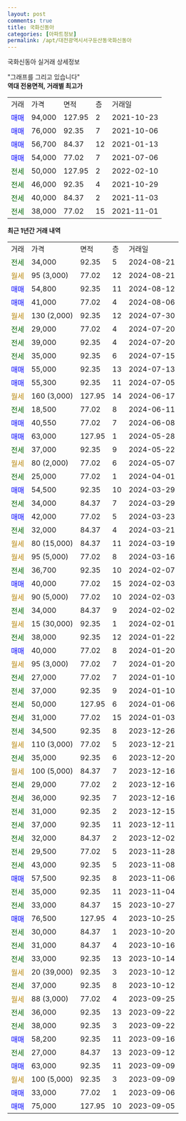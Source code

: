```yaml
---
layout: post
comments: true
title: 국화신동아
categories: [아파트정보]
permalink: /apt/대전광역시서구둔산동국화신동아
---
```


국화신동아 실거래 상세정보

<script type="text/javascript">
  google.charts.load('current', {'packages':['line', 'corechart']});
  google.charts.setOnLoadCallback(drawChart);

  function drawChart() {
    var data = new google.visualization.DataTable();
    data.addColumn('date', '거래일');
    data.addColumn('number', "매매");
    data.addColumn('number', "전세");
    data.addColumn('number', "전매");

    data.addRows([[new Date(Date.parse("2024-08-21")), null, 34000, null], [new Date(Date.parse("2024-08-21")), null, null, null], [new Date(Date.parse("2024-08-12")), 54800, null, null], [new Date(Date.parse("2024-08-06")), 41000, null, null], [new Date(Date.parse("2024-07-30")), null, null, null], [new Date(Date.parse("2024-07-20")), null, 29000, null], [new Date(Date.parse("2024-07-20")), null, 39000, null], [new Date(Date.parse("2024-07-15")), null, 35000, null], [new Date(Date.parse("2024-07-13")), 55000, null, null], [new Date(Date.parse("2024-07-05")), 55300, null, null], [new Date(Date.parse("2024-06-17")), null, null, null], [new Date(Date.parse("2024-06-11")), null, 18500, null], [new Date(Date.parse("2024-06-08")), 40550, null, null], [new Date(Date.parse("2024-05-28")), 63000, null, null], [new Date(Date.parse("2024-05-22")), null, 37000, null], [new Date(Date.parse("2024-05-07")), null, null, null], [new Date(Date.parse("2024-04-01")), null, 25000, null], [new Date(Date.parse("2024-03-29")), 54500, null, null], [new Date(Date.parse("2024-03-29")), null, 34000, null], [new Date(Date.parse("2024-03-23")), 42000, null, null], [new Date(Date.parse("2024-03-21")), null, 32000, null], [new Date(Date.parse("2024-03-19")), null, null, null], [new Date(Date.parse("2024-03-16")), null, null, null], [new Date(Date.parse("2024-02-07")), null, 36700, null], [new Date(Date.parse("2024-02-03")), 40000, null, null], [new Date(Date.parse("2024-02-03")), null, null, null], [new Date(Date.parse("2024-02-02")), null, 34000, null], [new Date(Date.parse("2024-02-01")), null, null, null], [new Date(Date.parse("2024-01-22")), null, 38000, null], [new Date(Date.parse("2024-01-20")), 40000, null, null], [new Date(Date.parse("2024-01-20")), null, null, null], [new Date(Date.parse("2024-01-10")), null, 27000, null], [new Date(Date.parse("2024-01-10")), null, 37000, null], [new Date(Date.parse("2024-01-06")), null, 50000, null], [new Date(Date.parse("2024-01-03")), null, 31000, null], [new Date(Date.parse("2023-12-26")), null, 34500, null], [new Date(Date.parse("2023-12-21")), null, null, null], [new Date(Date.parse("2023-12-20")), null, 35000, null], [new Date(Date.parse("2023-12-16")), null, null, null], [new Date(Date.parse("2023-12-16")), null, 29000, null], [new Date(Date.parse("2023-12-16")), null, 36000, null], [new Date(Date.parse("2023-12-15")), null, 31000, null], [new Date(Date.parse("2023-12-11")), null, 37000, null], [new Date(Date.parse("2023-12-02")), null, 32000, null], [new Date(Date.parse("2023-11-28")), null, 29500, null], [new Date(Date.parse("2023-11-08")), null, 43000, null], [new Date(Date.parse("2023-11-06")), 57500, null, null], [new Date(Date.parse("2023-11-04")), null, 35000, null], [new Date(Date.parse("2023-10-27")), null, 33000, null], [new Date(Date.parse("2023-10-25")), 76500, null, null], [new Date(Date.parse("2023-10-20")), null, 30000, null], [new Date(Date.parse("2023-10-16")), null, 31000, null], [new Date(Date.parse("2023-10-14")), null, 33000, null], [new Date(Date.parse("2023-10-12")), null, null, null], [new Date(Date.parse("2023-10-12")), null, 37000, null], [new Date(Date.parse("2023-09-25")), null, null, null], [new Date(Date.parse("2023-09-22")), null, 36000, null], [new Date(Date.parse("2023-09-22")), null, 38000, null], [new Date(Date.parse("2023-09-16")), 58200, null, null], [new Date(Date.parse("2023-09-12")), null, 27000, null], [new Date(Date.parse("2023-09-09")), 63000, null, null], [new Date(Date.parse("2023-09-09")), null, null, null], [new Date(Date.parse("2023-09-06")), 33000, null, null], [new Date(Date.parse("2023-09-05")), 75000, null, null]]);

    var options = {
      hAxis: {
        format: 'yyyy/MM/dd'
      },    
      lineWidth: 0,
      pointsVisible: true,    
      title: '최근 1년간 유형별 실거래가 분포',
      legend: { position: 'bottom' }
    };

    var formatter = new google.visualization.NumberFormat({pattern:'###,###'} );
    formatter.format(data, 1);
    formatter.format(data, 2);
    
    setTimeout(function() {
        var chart = new google.visualization.LineChart(document.getElementById('columnchart_material'));
        chart.draw(data, (options));
        document.getElementById('loading').style.display = 'none';
    }, 200);
  }
</script>


<div id="loading" style="z-index:20; display: block; margin-left: 0px">"그래프를 그리고 있습니다"</div>
<div id="columnchart_material" style="width: 95%; margin-left: 0px; display: block"></div>
<!-- contents start -->
<b>역대 전용면적, 거래별 최고가</b>
<table class="sortable">
    <tr>
      <td>거래</td>
      <td>가격</td>
      <td>면적</td>
      <td>층</td>
      <td>거래일</td>
    </tr>
        <tr>
          <td><a style="color: blue">매매</a></td>
          <td>94,000</td>
          <td>127.95</td>
          <td>2</td>
          <td>2021-10-23</td>
        </tr>            <tr>
          <td><a style="color: blue">매매</a></td>
          <td>76,000</td>
          <td>92.35</td>
          <td>7</td>
          <td>2021-10-06</td>
        </tr>            <tr>
          <td><a style="color: blue">매매</a></td>
          <td>56,700</td>
          <td>84.37</td>
          <td>12</td>
          <td>2021-01-13</td>
        </tr>            <tr>
          <td><a style="color: blue">매매</a></td>
          <td>54,000</td>
          <td>77.02</td>
          <td>7</td>
          <td>2021-07-06</td>
        </tr>        
        <tr>
              <td><a style="color: darkgreen">전세</a></td>
              <td>50,000</td>
              <td>127.95</td>
              <td>2</td>
              <td>2022-02-10</td>
            </tr>            <tr>
              <td><a style="color: darkgreen">전세</a></td>
              <td>46,000</td>
              <td>92.35</td>
              <td>4</td>
              <td>2021-10-29</td>
            </tr>            <tr>
              <td><a style="color: darkgreen">전세</a></td>
              <td>40,000</td>
              <td>84.37</td>
              <td>2</td>
              <td>2021-11-03</td>
            </tr>            <tr>
              <td><a style="color: darkgreen">전세</a></td>
              <td>38,000</td>
              <td>77.02</td>
              <td>15</td>
              <td>2021-11-01</td>
            </tr>        
    
</table>

<b>최근 1년간 거래 내역</b>

<table class="sortable">
    <tr>
      <td>거래</td>
      <td>가격</td>
      <td>면적</td>
      <td>층</td>
      <td>거래일</td>
    </tr>
    <tr>
      <td><a style="color: darkgreen">전세</a></td>
      <td>34,000</td>
      <td>92.35</td>
      <td>5</td>
      <td>2024-08-21</td>
    </tr>          <tr>
      <td><a style="color: darkgoldenrod">월세</a></td>
      <td>95 (3,000)</td>
      <td>77.02</td>
      <td>12</td>
      <td>2024-08-21</td>
    </tr>          <tr>
      <td><a style="color: blue">매매</a></td>
      <td>54,800</td>
      <td>92.35</td>
      <td>11</td>
      <td>2024-08-12</td>
    </tr>          <tr>
      <td><a style="color: blue">매매</a></td>
      <td>41,000</td>
      <td>77.02</td>
      <td>4</td>
      <td>2024-08-06</td>
    </tr>          <tr>
      <td><a style="color: darkgoldenrod">월세</a></td>
      <td>130 (2,000)</td>
      <td>92.35</td>
      <td>12</td>
      <td>2024-07-30</td>
    </tr>          <tr>
      <td><a style="color: darkgreen">전세</a></td>
      <td>29,000</td>
      <td>77.02</td>
      <td>4</td>
      <td>2024-07-20</td>
    </tr>          <tr>
      <td><a style="color: darkgreen">전세</a></td>
      <td>39,000</td>
      <td>92.35</td>
      <td>4</td>
      <td>2024-07-20</td>
    </tr>          <tr>
      <td><a style="color: darkgreen">전세</a></td>
      <td>35,000</td>
      <td>92.35</td>
      <td>6</td>
      <td>2024-07-15</td>
    </tr>          <tr>
      <td><a style="color: blue">매매</a></td>
      <td>55,000</td>
      <td>92.35</td>
      <td>13</td>
      <td>2024-07-13</td>
    </tr>          <tr>
      <td><a style="color: blue">매매</a></td>
      <td>55,300</td>
      <td>92.35</td>
      <td>11</td>
      <td>2024-07-05</td>
    </tr>          <tr>
      <td><a style="color: darkgoldenrod">월세</a></td>
      <td>160 (3,000)</td>
      <td>127.95</td>
      <td>14</td>
      <td>2024-06-17</td>
    </tr>          <tr>
      <td><a style="color: darkgreen">전세</a></td>
      <td>18,500</td>
      <td>77.02</td>
      <td>8</td>
      <td>2024-06-11</td>
    </tr>          <tr>
      <td><a style="color: blue">매매</a></td>
      <td>40,550</td>
      <td>77.02</td>
      <td>7</td>
      <td>2024-06-08</td>
    </tr>          <tr>
      <td><a style="color: blue">매매</a></td>
      <td>63,000</td>
      <td>127.95</td>
      <td>1</td>
      <td>2024-05-28</td>
    </tr>          <tr>
      <td><a style="color: darkgreen">전세</a></td>
      <td>37,000</td>
      <td>92.35</td>
      <td>9</td>
      <td>2024-05-22</td>
    </tr>          <tr>
      <td><a style="color: darkgoldenrod">월세</a></td>
      <td>80 (2,000)</td>
      <td>77.02</td>
      <td>6</td>
      <td>2024-05-07</td>
    </tr>          <tr>
      <td><a style="color: darkgreen">전세</a></td>
      <td>25,000</td>
      <td>77.02</td>
      <td>1</td>
      <td>2024-04-01</td>
    </tr>          <tr>
      <td><a style="color: blue">매매</a></td>
      <td>54,500</td>
      <td>92.35</td>
      <td>10</td>
      <td>2024-03-29</td>
    </tr>          <tr>
      <td><a style="color: darkgreen">전세</a></td>
      <td>34,000</td>
      <td>84.37</td>
      <td>7</td>
      <td>2024-03-29</td>
    </tr>          <tr>
      <td><a style="color: blue">매매</a></td>
      <td>42,000</td>
      <td>77.02</td>
      <td>5</td>
      <td>2024-03-23</td>
    </tr>          <tr>
      <td><a style="color: darkgreen">전세</a></td>
      <td>32,000</td>
      <td>84.37</td>
      <td>4</td>
      <td>2024-03-21</td>
    </tr>          <tr>
      <td><a style="color: darkgoldenrod">월세</a></td>
      <td>80 (15,000)</td>
      <td>84.37</td>
      <td>11</td>
      <td>2024-03-19</td>
    </tr>          <tr>
      <td><a style="color: darkgoldenrod">월세</a></td>
      <td>95 (5,000)</td>
      <td>77.02</td>
      <td>8</td>
      <td>2024-03-16</td>
    </tr>          <tr>
      <td><a style="color: darkgreen">전세</a></td>
      <td>36,700</td>
      <td>92.35</td>
      <td>10</td>
      <td>2024-02-07</td>
    </tr>          <tr>
      <td><a style="color: blue">매매</a></td>
      <td>40,000</td>
      <td>77.02</td>
      <td>15</td>
      <td>2024-02-03</td>
    </tr>          <tr>
      <td><a style="color: darkgoldenrod">월세</a></td>
      <td>90 (5,000)</td>
      <td>77.02</td>
      <td>10</td>
      <td>2024-02-03</td>
    </tr>          <tr>
      <td><a style="color: darkgreen">전세</a></td>
      <td>34,000</td>
      <td>84.37</td>
      <td>9</td>
      <td>2024-02-02</td>
    </tr>          <tr>
      <td><a style="color: darkgoldenrod">월세</a></td>
      <td>15 (30,000)</td>
      <td>92.35</td>
      <td>1</td>
      <td>2024-02-01</td>
    </tr>          <tr>
      <td><a style="color: darkgreen">전세</a></td>
      <td>38,000</td>
      <td>92.35</td>
      <td>12</td>
      <td>2024-01-22</td>
    </tr>          <tr>
      <td><a style="color: blue">매매</a></td>
      <td>40,000</td>
      <td>77.02</td>
      <td>8</td>
      <td>2024-01-20</td>
    </tr>          <tr>
      <td><a style="color: darkgoldenrod">월세</a></td>
      <td>95 (3,000)</td>
      <td>77.02</td>
      <td>7</td>
      <td>2024-01-20</td>
    </tr>          <tr>
      <td><a style="color: darkgreen">전세</a></td>
      <td>27,000</td>
      <td>77.02</td>
      <td>7</td>
      <td>2024-01-10</td>
    </tr>          <tr>
      <td><a style="color: darkgreen">전세</a></td>
      <td>37,000</td>
      <td>92.35</td>
      <td>9</td>
      <td>2024-01-10</td>
    </tr>          <tr>
      <td><a style="color: darkgreen">전세</a></td>
      <td>50,000</td>
      <td>127.95</td>
      <td>6</td>
      <td>2024-01-06</td>
    </tr>          <tr>
      <td><a style="color: darkgreen">전세</a></td>
      <td>31,000</td>
      <td>77.02</td>
      <td>15</td>
      <td>2024-01-03</td>
    </tr>          <tr>
      <td><a style="color: darkgreen">전세</a></td>
      <td>34,500</td>
      <td>92.35</td>
      <td>8</td>
      <td>2023-12-26</td>
    </tr>          <tr>
      <td><a style="color: darkgoldenrod">월세</a></td>
      <td>110 (3,000)</td>
      <td>77.02</td>
      <td>5</td>
      <td>2023-12-21</td>
    </tr>          <tr>
      <td><a style="color: darkgreen">전세</a></td>
      <td>35,000</td>
      <td>92.35</td>
      <td>6</td>
      <td>2023-12-20</td>
    </tr>          <tr>
      <td><a style="color: darkgoldenrod">월세</a></td>
      <td>100 (5,000)</td>
      <td>84.37</td>
      <td>7</td>
      <td>2023-12-16</td>
    </tr>          <tr>
      <td><a style="color: darkgreen">전세</a></td>
      <td>29,000</td>
      <td>77.02</td>
      <td>2</td>
      <td>2023-12-16</td>
    </tr>          <tr>
      <td><a style="color: darkgreen">전세</a></td>
      <td>36,000</td>
      <td>92.35</td>
      <td>7</td>
      <td>2023-12-16</td>
    </tr>          <tr>
      <td><a style="color: darkgreen">전세</a></td>
      <td>31,000</td>
      <td>92.35</td>
      <td>2</td>
      <td>2023-12-15</td>
    </tr>          <tr>
      <td><a style="color: darkgreen">전세</a></td>
      <td>37,000</td>
      <td>92.35</td>
      <td>11</td>
      <td>2023-12-11</td>
    </tr>          <tr>
      <td><a style="color: darkgreen">전세</a></td>
      <td>32,000</td>
      <td>84.37</td>
      <td>2</td>
      <td>2023-12-02</td>
    </tr>          <tr>
      <td><a style="color: darkgreen">전세</a></td>
      <td>29,500</td>
      <td>77.02</td>
      <td>5</td>
      <td>2023-11-28</td>
    </tr>          <tr>
      <td><a style="color: darkgreen">전세</a></td>
      <td>43,000</td>
      <td>92.35</td>
      <td>5</td>
      <td>2023-11-08</td>
    </tr>          <tr>
      <td><a style="color: blue">매매</a></td>
      <td>57,500</td>
      <td>92.35</td>
      <td>8</td>
      <td>2023-11-06</td>
    </tr>          <tr>
      <td><a style="color: darkgreen">전세</a></td>
      <td>35,000</td>
      <td>92.35</td>
      <td>11</td>
      <td>2023-11-04</td>
    </tr>          <tr>
      <td><a style="color: darkgreen">전세</a></td>
      <td>33,000</td>
      <td>84.37</td>
      <td>15</td>
      <td>2023-10-27</td>
    </tr>          <tr>
      <td><a style="color: blue">매매</a></td>
      <td>76,500</td>
      <td>127.95</td>
      <td>4</td>
      <td>2023-10-25</td>
    </tr>          <tr>
      <td><a style="color: darkgreen">전세</a></td>
      <td>30,000</td>
      <td>84.37</td>
      <td>1</td>
      <td>2023-10-20</td>
    </tr>          <tr>
      <td><a style="color: darkgreen">전세</a></td>
      <td>31,000</td>
      <td>84.37</td>
      <td>4</td>
      <td>2023-10-16</td>
    </tr>          <tr>
      <td><a style="color: darkgreen">전세</a></td>
      <td>33,000</td>
      <td>92.35</td>
      <td>13</td>
      <td>2023-10-14</td>
    </tr>          <tr>
      <td><a style="color: darkgoldenrod">월세</a></td>
      <td>20 (39,000)</td>
      <td>92.35</td>
      <td>3</td>
      <td>2023-10-12</td>
    </tr>          <tr>
      <td><a style="color: darkgreen">전세</a></td>
      <td>37,000</td>
      <td>92.35</td>
      <td>8</td>
      <td>2023-10-12</td>
    </tr>          <tr>
      <td><a style="color: darkgoldenrod">월세</a></td>
      <td>88 (3,000)</td>
      <td>77.02</td>
      <td>4</td>
      <td>2023-09-25</td>
    </tr>          <tr>
      <td><a style="color: darkgreen">전세</a></td>
      <td>36,000</td>
      <td>92.35</td>
      <td>13</td>
      <td>2023-09-22</td>
    </tr>          <tr>
      <td><a style="color: darkgreen">전세</a></td>
      <td>38,000</td>
      <td>92.35</td>
      <td>3</td>
      <td>2023-09-22</td>
    </tr>          <tr>
      <td><a style="color: blue">매매</a></td>
      <td>58,200</td>
      <td>92.35</td>
      <td>11</td>
      <td>2023-09-16</td>
    </tr>          <tr>
      <td><a style="color: darkgreen">전세</a></td>
      <td>27,000</td>
      <td>84.37</td>
      <td>13</td>
      <td>2023-09-12</td>
    </tr>          <tr>
      <td><a style="color: blue">매매</a></td>
      <td>63,000</td>
      <td>92.35</td>
      <td>11</td>
      <td>2023-09-09</td>
    </tr>          <tr>
      <td><a style="color: darkgoldenrod">월세</a></td>
      <td>100 (5,000)</td>
      <td>92.35</td>
      <td>3</td>
      <td>2023-09-09</td>
    </tr>          <tr>
      <td><a style="color: blue">매매</a></td>
      <td>33,000</td>
      <td>77.02</td>
      <td>1</td>
      <td>2023-09-06</td>
    </tr>          <tr>
      <td><a style="color: blue">매매</a></td>
      <td>75,000</td>
      <td>127.95</td>
      <td>10</td>
      <td>2023-09-05</td>
    </tr>      </table>
<!-- contents end -->    

